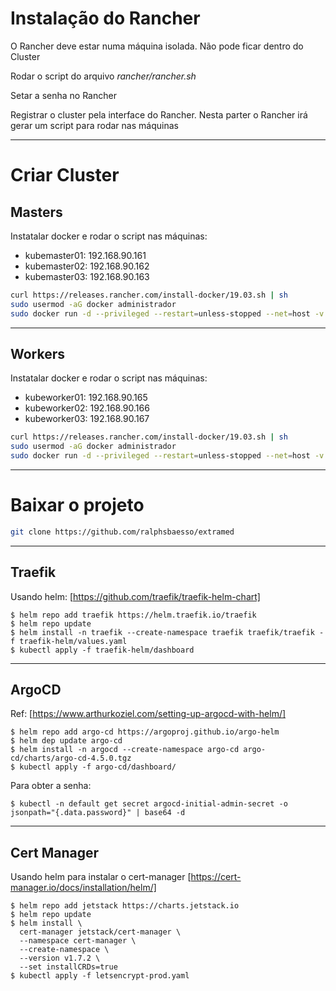 # Instalação do Rancher

O Rancher deve estar numa máquina isolada. Não pode ficar dentro do Cluster

Rodar o script do arquivo *rancher/rancher.sh*

Setar a senha no Rancher

Registrar o cluster pela interface do Rancher. Nesta parter o Rancher irá gerar um script para rodar nas máquinas
___

# Criar Cluster
## Masters

Instatalar docker e rodar o script nas máquinas:
* kubemaster01: 192.168.90.161
* kubemaster02: 192.168.90.162
* kubemaster03: 192.168.90.163

````sh
curl https://releases.rancher.com/install-docker/19.03.sh | sh
sudo usermod -aG docker administrador
sudo docker run -d --privileged --restart=unless-stopped --net=host -v /etc/kubernetes:/etc/kubernetes -v /var/run:/var/run  rancher/rancher-agent:v2.6.4 --server https://192.168.90.220 --token jpjc2tlfzhdxbjnx6cw84jxpmpkw6gm2hm7ccr8spf4pzd75rxhmr2 --ca-checksum 116c6e1cda441b1f4ba9b309627342b99e20c9b0039f6a58115802c60d28f6ae --etcd --controlplane
````
___

## Workers
Instatalar docker e rodar o script nas máquinas:
* kubeworker01: 192.168.90.165
* kubeworker02: 192.168.90.166
* kubeworker03: 192.168.90.167

````sh
curl https://releases.rancher.com/install-docker/19.03.sh | sh
sudo usermod -aG docker administrador
sudo docker run -d --privileged --restart=unless-stopped --net=host -v /etc/kubernetes:/etc/kubernetes -v /var/run:/var/run  rancher/rancher-agent:v2.6.4 --server https://192.168.90.220 --token jpjc2tlfzhdxbjnx6cw84jxpmpkw6gm2hm7ccr8spf4pzd75rxhmr2 --ca-checksum 116c6e1cda441b1f4ba9b309627342b99e20c9b0039f6a58115802c60d28f6ae --worker
````
___

# Baixar o projeto

````sh
git clone https://github.com/ralphsbaesso/extramed
````
___

## Traefik

Usando helm: [https://github.com/traefik/traefik-helm-chart]

```shell
$ helm repo add traefik https://helm.traefik.io/traefik
$ helm repo update
$ helm install -n traefik --create-namespace traefik traefik/traefik -f traefik-helm/values.yaml
$ kubectl apply -f traefik-helm/dashboard
```

___

## ArgoCD

Ref: [https://www.arthurkoziel.com/setting-up-argocd-with-helm/]

```shell
$ helm repo add argo-cd https://argoproj.github.io/argo-helm
$ helm dep update argo-cd
$ helm install -n argocd --create-namespace argo-cd argo-cd/charts/argo-cd-4.5.0.tgz
$ kubectl apply -f argo-cd/dashboard/
```

Para obter a senha:

```shell
$ kubectl -n default get secret argocd-initial-admin-secret -o jsonpath="{.data.password}" | base64 -d
```

---

## Cert Manager

Usando helm para instalar o cert-manager [https://cert-manager.io/docs/installation/helm/]

```shell
$ helm repo add jetstack https://charts.jetstack.io
$ helm repo update
$ helm install \
  cert-manager jetstack/cert-manager \
  --namespace cert-manager \
  --create-namespace \
  --version v1.7.2 \
  --set installCRDs=true
$ kubectl apply -f letsencrypt-prod.yaml
```
